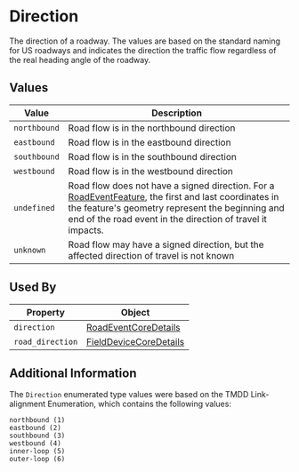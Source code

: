 # Direction 
The direction of a roadway. The values are based on the standard naming for US roadways and indicates the direction the traffic flow regardless of the real heading angle of the roadway.

## Values
Value | Description
--- | ---
`northbound`| Road flow is in the northbound direction
`eastbound` | Road flow is in the eastbound direction
`southbound` | Road flow is in the southbound direction
`westbound` | Road flow is in the westbound direction
`undefined` | Road flow does not have a signed direction. For a [RoadEventFeature](/spec-content/objects/RoadEventFeature.md), the first and last coordinates in the feature's geometry represent the beginning and end of the road event in the direction of travel it impacts.
`unknown` | 	Road flow may have a signed direction, but the affected direction of travel is not known

## Used By
Property | Object
--- | ---
`direction` | [RoadEventCoreDetails](/spec-content/objects/RoadEventCoreDetails.md)
`road_direction` | [FieldDeviceCoreDetails](/spec-content/objects/FieldDeviceCoreDetails.md)

## Additional Information
The `Direction` enumerated type values were based on the TMDD Link-alignment Enumeration, which contains the following values:

```
northbound (1)
eastbound (2)
southbound (3)
westbound (4)
inner-loop (5)
outer-loop (6)
```
